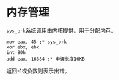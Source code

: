 # 内存管理

`sys_brk`系统调用由内核提供，用于分配内存。

```assembly
mov eax, 45 ;* sys_brk
xor ebx, ebx
int 80h
add eax, 16384 ;* 申请长度16KB
```
返回-1或负数则表示出错。


